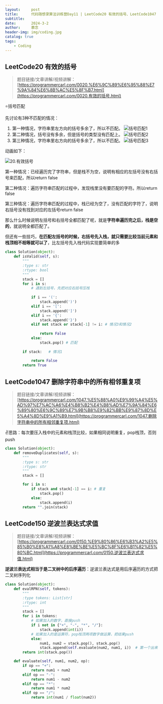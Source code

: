 ```yaml
---
layout:     post   				    
title:      代码随想录算法训练营Day11 | LeetCode20 有效的括号、LeetCode1047 删除字符串中的所有相邻重复项、LeetCode150 逆波兰表达式求值
subtitle:   
date:       2024-3-2				
author:     慕念 						
header-img: img/coding.jpg
catalog: true 						
tags:								
    - Coding
---
```


## LeetCode20 有效的括号

> 题目链接/文章讲解/视频讲解：[https://programmercarl.com/0020.%E6%9C%89%E6%95%88%E7%9A%84%E6%8B%AC%E5%8F%B7.html](https://programmercarl.com/0020.有效的括号.html)

⭐括号匹配

先讨论有3种不匹配的情况：

1. 第一种情况，字符串里左方向的括号多余了，所以不匹配。 ![括号匹配1](https://munian-1308672375.cos.ap-shanghai.myqcloud.com/images/202403012203651.png)
2. 第二种情况，括号没有多余，但是括号的类型没有匹配上。 ![括号匹配2](https://code-thinking-1253855093.file.myqcloud.com/pics/20200809155107397.png)
3. 第三种情况，字符串里右方向的括号多余了，所以不匹配。 ![括号匹配3](https://code-thinking-1253855093.file.myqcloud.com/pics/20200809155115779.png)

动画如下：

![20.有效括号](https://munian-1308672375.cos.ap-shanghai.myqcloud.com/images/202403012217080.gif)

第一种情况：已经遍历完了字符串，但是栈不为空，说明有相应的左括号没有右括号来匹配，所以return false

第二种情况：遍历字符串匹配的过程中，发现栈里没有要匹配的字符。所以return false

第三种情况：遍历字符串匹配的过程中，栈已经为空了，没有匹配的字符了，说明右括号没有找到对应的左括号return false

那么什么时候说明左括号和右括号全都匹配了呢，就是**字符串遍历完之后，栈是空的**，就说明全都匹配了。

但还有一些技巧，**在匹配左括号的时候，右括号先入栈，就只需要比较当前元素和栈顶相不相等就可以了**，比左括号先入栈代码实现要简单的多

```python
class Solution(object):
    def isValid(self, s):
        """
        :type s: str
        :rtype: bool
        """
        stack = []
        for i in s:
            # 遇到左括号，先把对应右括号压栈
            
            if i == '(':
                stack.append(')')
            elif i == '[':
                stack.append(']')
            elif i == '{':
                stack.append('}')
            elif not stack or stack[-1] != i: # 情况3和情况2
                
                return False
            else:
                stack.pop() # 匹配
                
        if stack:   # 情况1
            
            return False
        return True

```



## LeetCode1047 删除字符串中的所有相邻重复项

> 题目链接/文章讲解/视频讲解：[https://programmercarl.com/1047.%E5%88%A0%E9%99%A4%E5%AD%97%E7%AC%A6%E4%B8%B2%E4%B8%AD%E7%9A%84%E6%89%80%E6%9C%89%E7%9B%B8%E9%82%BB%E9%87%8D%E5%A4%8D%E9%A1%B9.html](https://programmercarl.com/1047.删除字符串中的所有相邻重复项.html)

✌思路：每次要压入栈中的元素和栈顶比较，如果相同说明重复，pop栈顶，否则push

```py
class Solution(object):
    def removeDuplicates(self, s):
        """
        :type s: str
        :rtype: str
        """
        stack = []

        for i in s:
            if stack and stack[-1] == i: # 重复
                stack.pop()
            else:
                stack.append(i)
        return "".join(stack)

```

## LeetCode150 逆波兰表达式求值

> 题目链接/文章讲解/视频讲解：[https://programmercarl.com/0150.%E9%80%86%E6%B3%A2%E5%85%B0%E8%A1%A8%E8%BE%BE%E5%BC%8F%E6%B1%82%E5%80%BC.html](https://programmercarl.com/0150.逆波兰表达式求值.html)
>

**逆波兰表达式相当于是二叉树中的后序遍历**：逆波兰表达式是用后序遍历的方式把二叉树序列化

```python
class Solution(object):
    def evalRPN(self, tokens):
        """
        :type tokens: List[str]
        :rtype: int
        """
        stack = []
        for i in tokens:
            # 如果加入的数字，直接push
            if i not in {"+", "-", "*", "/"}:
                stack.append(int(i))
            # 如果加入的是运算符，pop栈顶两项数字做运算，把结果push
            else:
                num1, num2 = stack.pop(), stack.pop()
                stack.append(self.evaluate(num2, num1, i))  # 第一个出来的在运算符后面
        return int(stack.pop())

    def evaluate(self, num1, num2, op):
        if op == "+":
            return num1 + num2
        elif op == "-":
            return num1 - num2
        elif op == "*":
            return num1 * num2
        elif op == "/":
            return int(num1 / float(num2))


```
